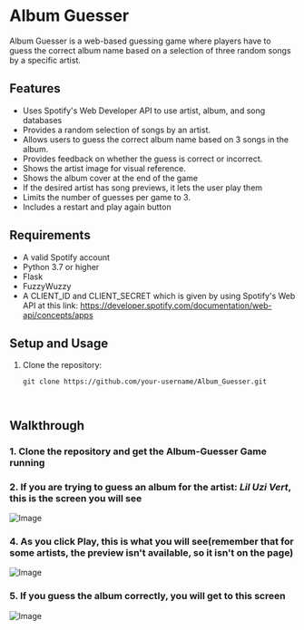 # Album Guesser

Album Guesser is a web-based guessing game where players have to guess the correct album name based on a selection of three random songs by a specific artist.

## Features

- Uses Spotify's Web Developer API to use artist, album, and song databases
- Provides a random selection of songs by an artist.
- Allows users to guess the correct album name based on 3 songs in the album.
- Provides feedback on whether the guess is correct or incorrect.
- Shows the artist image for visual reference.
- Shows the album cover at the end of the game
- If the desired artist has song previews, it lets the user play them
- Limits the number of guesses per game to 3.
- Includes a restart and play again button

## Requirements

- A valid Spotify account
- Python 3.7 or higher
- Flask
- FuzzyWuzzy
- A CLIENT_ID and CLIENT_SECRET which is given by using Spotify's Web API at this link:
  https://developer.spotify.com/documentation/web-api/concepts/apps

## Setup and Usage

1. Clone the repository:
   ```shell
   git clone https://github.com/your-username/Album_Guesser.git



## Walkthrough

### 1. Clone the repository and get the Album-Guesser Game running
### 2. If you are trying to guess an album for the artist: _Lil Uzi Vert_, this is the screen you will see
![Image](Images/Index.png)
### 4. As you click Play, this is what you will see(remember that for some artists, the preview isn't available, so it isn't on the page)
![Image](Images/Guess.png)
### 5. If you guess the album correctly, you will get to this screen
![Image](Images/Result.png)
